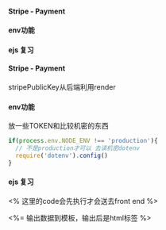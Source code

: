 #### Stripe  - Payment
#### env功能
#### ejs 复习


#### Stripe  - Payment
<p>stripePublicKey从后端利用render</p>



#### env功能
<p>放一些TOKEN和比较机密的东西</p>

``` javascript
if(process.env.NODE_ENV !== 'production'){
  // 不是production才可以 去读机密dotenv
  require('dotenv').config()
}
```


#### ejs 复习
<p><% 这里的code会先执行才会送去front end %></p>
<p><%= 输出数据到模板，输出后是html标签 %></p>